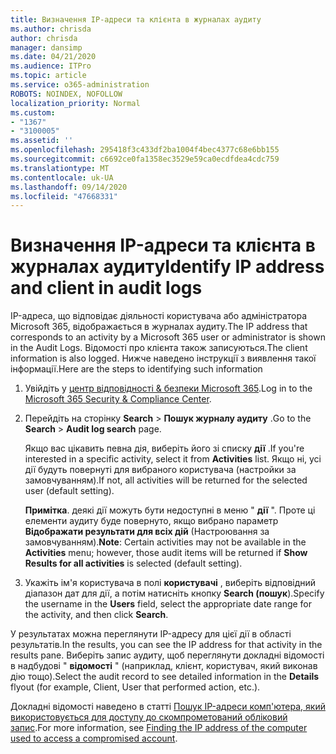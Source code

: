 ```yaml
---
title: Визначення IP-адреси та клієнта в журналах аудиту
ms.author: chrisda
author: chrisda
manager: dansimp
ms.date: 04/21/2020
ms.audience: ITPro
ms.topic: article
ms.service: o365-administration
ROBOTS: NOINDEX, NOFOLLOW
localization_priority: Normal
ms.custom:
- "1367"
- "3100005"
ms.assetid: ''
ms.openlocfilehash: 295418f3c433df2ba1004f4bec4377c68e6bb155
ms.sourcegitcommit: c6692ce0fa1358ec3529e59ca0ecdfdea4cdc759
ms.translationtype: MT
ms.contentlocale: uk-UA
ms.lasthandoff: 09/14/2020
ms.locfileid: "47668331"
---
```

# <a name="identify-ip-address-and-client-in-audit-logs"></a><span data-ttu-id="504fe-102">Визначення IP-адреси та клієнта в журналах аудиту</span><span class="sxs-lookup"><span data-stu-id="504fe-102">Identify IP address and client in audit logs</span></span>

<span data-ttu-id="504fe-103">IP-адреса, що відповідає діяльності користувача або адміністратора Microsoft 365, відображається в журналах аудиту.</span><span class="sxs-lookup"><span data-stu-id="504fe-103">The IP address that corresponds to an activity by a Microsoft 365 user or administrator is shown in the Audit Logs.</span></span> <span data-ttu-id="504fe-104">Відомості про клієнта також записуються.</span><span class="sxs-lookup"><span data-stu-id="504fe-104">The client information is also logged.</span></span> <span data-ttu-id="504fe-105">Нижче наведено інструкції з виявлення такої інформації.</span><span class="sxs-lookup"><span data-stu-id="504fe-105">Here are the steps to identifying such information</span></span>

1. <span data-ttu-id="504fe-106">Увійдіть у [центр відповідності & безпеки Microsoft 365](https://protection.office.com/).</span><span class="sxs-lookup"><span data-stu-id="504fe-106">Log in to the [Microsoft 365 Security & Compliance Center](https://protection.office.com/).</span></span>

2. <span data-ttu-id="504fe-107">Перейдіть на сторінку **Search**  >  **Пошук журналу аудиту** .</span><span class="sxs-lookup"><span data-stu-id="504fe-107">Go to the **Search** > **Audit log search** page.</span></span>

   <span data-ttu-id="504fe-108">Якщо вас цікавить певна дія, виберіть його зі списку **дії** .</span><span class="sxs-lookup"><span data-stu-id="504fe-108">If you're interested in a specific activity, select it from **Activities** list.</span></span> <span data-ttu-id="504fe-109">Якщо ні, усі дії будуть повернуті для вибраного користувача (настройки за замовчуванням).</span><span class="sxs-lookup"><span data-stu-id="504fe-109">If not, all activities will be returned for the selected user (default setting).</span></span>

   <span data-ttu-id="504fe-110">**Примітка**. деякі дії можуть бути недоступні в меню " **дії** ". Проте ці елементи аудиту буде повернуто, якщо вибрано параметр **Відображати результати для всіх дій** (Настроювання за замовчуванням).</span><span class="sxs-lookup"><span data-stu-id="504fe-110">**Note**: Certain activities may not be available in the **Activities** menu; however, those audit items will be returned if **Show Results for all activities** is selected (default setting).</span></span>

3. <span data-ttu-id="504fe-111">Укажіть ім'я користувача в полі **користувачі** , виберіть відповідний діапазон дат для дії, а потім натисніть кнопку **Search (пошук**).</span><span class="sxs-lookup"><span data-stu-id="504fe-111">Specify the username in the **Users** field, select the appropriate date range for the activity, and then click **Search**.</span></span>

<span data-ttu-id="504fe-112">У результатах можна переглянути IP-адресу для цієї дії в області результатів.</span><span class="sxs-lookup"><span data-stu-id="504fe-112">In the results, you can see the IP address for that activity in the results pane.</span></span> <span data-ttu-id="504fe-113">Виберіть запис аудиту, щоб переглянути докладні відомості в надбудові " **відомості** " (наприклад, клієнт, користувач, який виконав дію тощо).</span><span class="sxs-lookup"><span data-stu-id="504fe-113">Select the audit record to see detailed information in the **Details** flyout (for example, Client, User that performed action, etc.).</span></span>

<span data-ttu-id="504fe-114">Докладні відомості наведено в статті [Пошук IP-адреси комп'ютера, який використовується для доступу до скомпрометований обліковий запис](https://docs.microsoft.com/microsoft-365/compliance/auditing-troubleshooting-scenarios#find-the-ip-address-of-the-computer-used-to-access-a-compromised-account).</span><span class="sxs-lookup"><span data-stu-id="504fe-114">For more information, see [Finding the IP address of the computer used to access a compromised account](https://docs.microsoft.com/microsoft-365/compliance/auditing-troubleshooting-scenarios#find-the-ip-address-of-the-computer-used-to-access-a-compromised-account).</span></span>
